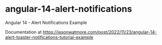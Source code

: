 # angular-14-alert-notifications

Angular 14 - Alert Notifications Example

Documentation at https://jasonwatmore.com/post/2022/11/23/angular-14-alert-toaster-notifications-tutorial-example